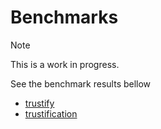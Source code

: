 # Benchmarks

> [!NOTE]
> This is a work in progress.

See the benchmark results bellow

* [trustify](./trustify/README.md)
* [trustification](./trustification/README.md)
